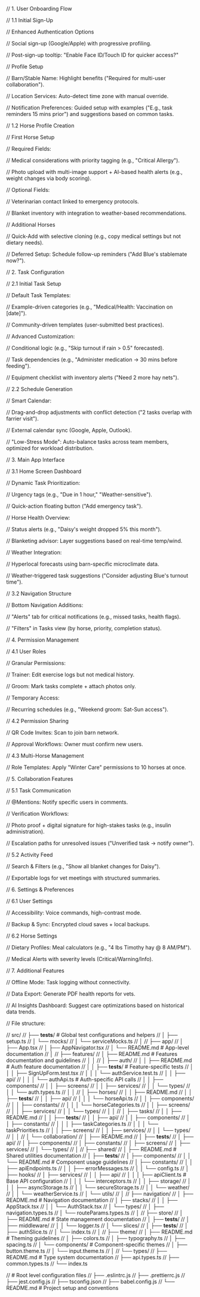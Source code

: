 // 1. User Onboarding Flow

// 1.1 Initial Sign-Up

// Enhanced Authentication Options

// Social sign-up (Google/Apple) with progressive profiling.

// Post-sign-up tooltip: "Enable Face ID/Touch ID for quicker access?"

// Profile Setup

// Barn/Stable Name: Highlight benefits ("Required for multi-user collaboration").

// Location Services: Auto-detect time zone with manual override.

// Notification Preferences: Guided setup with examples ("E.g., task reminders 15 mins prior") and suggestions based on common tasks.

// 1.2 Horse Profile Creation

// First Horse Setup

// Required Fields:

// Medical considerations with priority tagging (e.g., "Critical Allergy").

// Photo upload with multi-image support + AI-based health alerts (e.g., weight changes via body scoring).

// Optional Fields:

// Veterinarian contact linked to emergency protocols.

// Blanket inventory with integration to weather-based recommendations.

// Additional Horses

// Quick-Add with selective cloning (e.g., copy medical settings but not dietary needs).

// Deferred Setup: Schedule follow-up reminders ("Add Blue's stablemate now?").

// 2. Task Configuration

// 2.1 Initial Task Setup

// Default Task Templates:

// Example-driven categories (e.g., "Medical/Health: Vaccination on [date]").

// Community-driven templates (user-submitted best practices).

// Advanced Customization:

// Conditional logic (e.g., "Skip turnout if rain > 0.5" forecasted).

// Task dependencies (e.g., "Administer medication → 30 mins before feeding").

// Equipment checklist with inventory alerts ("Need 2 more hay nets").

// 2.2 Schedule Generation

// Smart Calendar:

// Drag-and-drop adjustments with conflict detection ("2 tasks overlap with farrier visit").

// External calendar sync (Google, Apple, Outlook).

// "Low-Stress Mode": Auto-balance tasks across team members, optimized for workload distribution.

// 3. Main App Interface

// 3.1 Home Screen Dashboard

// Dynamic Task Prioritization:

// Urgency tags (e.g., "Due in 1 hour," "Weather-sensitive").

// Quick-action floating button ("Add emergency task").

// Horse Health Overview:

// Status alerts (e.g., "Daisy's weight dropped 5% this month").

// Blanketing advisor: Layer suggestions based on real-time temp/wind.

// Weather Integration:

// Hyperlocal forecasts using barn-specific microclimate data.

// Weather-triggered task suggestions ("Consider adjusting Blue's turnout time").

// 3.2 Navigation Structure

// Bottom Navigation Additions:

// "Alerts" tab for critical notifications (e.g., missed tasks, health flags).

// "Filters" in Tasks view (by horse, priority, completion status).

// 4. Permission Management

// 4.1 User Roles

// Granular Permissions:

// Trainer: Edit exercise logs but not medical history.

// Groom: Mark tasks complete + attach photos only.

// Temporary Access:

// Recurring schedules (e.g., "Weekend groom: Sat-Sun access").

// 4.2 Permission Sharing

// QR Code Invites: Scan to join barn network.

// Approval Workflows: Owner must confirm new users.

//  4.3 Multi-Horse Management

// Role Templates: Apply "Winter Care" permissions to 10 horses at once.

// 5. Collaboration Features

// 5.1 Task Communication

// @Mentions: Notify specific users in comments.

// Verification Workflows:

// Photo proof + digital signature for high-stakes tasks (e.g., insulin administration).

// Escalation paths for unresolved issues ("Unverified task → notify owner").

// 5.2 Activity Feed

// Search & Filters (e.g., "Show all blanket changes for Daisy").

// Exportable logs for vet meetings with structured summaries.

// 6. Settings & Preferences

// 6.1 User Settings

// Accessibility: Voice commands, high-contrast mode.

// Backup & Sync: Encrypted cloud saves + local backups.

// 6.2 Horse Settings

// Dietary Profiles: Meal calculators (e.g., "4 lbs Timothy hay @ 8 AM/PM").

// Medical Alerts with severity levels (Critical/Warning/Info).

// 7. Additional Features

//  Offline Mode: Task logging without connectivity.

// Data Export: Generate PDF health reports for vets.

// AI Insights Dashboard: Suggest care optimizations based on historical data trends.

// File structure:

//  src/
// ├── __tests__/                     # Global test configurations and helpers
// │   ├── setup.ts
// │   └── mocks/
// │       └── serviceMocks.ts
// │
// ├── app/
//  │   ├── App.tsx
// │   ├── AppNavigator.tsx
// │   └── README.md                  # App-level documentation
// │
// ├── features/
// │   ├── README.md                  # Features documentation and guidelines
// │   │
// │   ├── auth/
// │   │   ├── README.md             # Auth feature documentation
// │   │   ├── __tests__/            # Feature-specific tests
// │   │   │   ├── SignUpForm.test.tsx
// │   │   │   └── authService.test.ts
// │   │   ├── api/
// │   │   │   └── authApi.ts        # Auth-specific API calls
// │   │   ├── components/
// │   │   ├── screens/
// │   │   ├── services/
// │   │   └── types/
// │   │       └── auth.types.ts
// │   │
// │   ├── horses/
// │   │   ├── README.md
// │   │   ├── __tests__/
// │   │   ├── api/
// │   │   │   └── horseApi.ts
// │   │   ├── components/
// │   │   ├── constants/
// │   │   │   └── horseCategories.ts
// │   │   ├── screens/
// │   │   ├── services/
// │   │   └── types/
// │   │
// │   ├── tasks/
// │   │   ├── README.md
// │   │   ├── __tests__/
// │   │   ├── api/
// │   │   ├── components/
// │   │   ├── constants/
// │   │   │   ├── taskCategories.ts
// │   │   │   └── taskPriorities.ts
// │   │   ├── screens/
// │   │   ├── services/
// │   │   └── types/
// │   │
// │   └── collaboration/
// │       ├── README.md
// │       ├── __tests__/
// │       ├── api/
// │       ├── components/
// │       ├── constants/
// │       ├── screens/
// │       ├── services/
// │       └── types/
// │
// ├── shared/
// │   ├── README.md                  # Shared utilities documentation
// │   ├── __tests__/
// │   ├── components/
// │   │   └── README.md             # Component usage guidelines
// │   ├── constants/
// │   │   ├── apiEndpoints.ts
// │   │   ├── errorMessages.ts
// │   │   └── config.ts
// │   ├── hooks/
// │   ├── services/
// │   │   ├── api/
// │   │   │   ├── apiClient.ts      # Base API configuration
// │   │   │   └── interceptors.ts
// │   │   ├── storage/
// │   │   │   ├── asyncStorage.ts
// │   │   └── secureStorage.ts
// │   │   └── weather/
// │   │       └── weatherService.ts
// │   └── utils/
// │
// ├── navigation/
// │   ├── README.md                  # Navigation documentation
// │   ├── stacks/
// │   │   ├── AppStack.tsx
// │   │   └── AuthStack.tsx
// │   └── types/
// │       ├── navigation.types.ts
// │       └── routeParams.types.ts
// │
// ├── store/
// │   ├── README.md                  # State management documentation
// │   ├── __tests__/
// │   ├── middleware/
// │   │   └── logger.ts
// │   └── slices/
// │       ├── __tests__/
// │       ├── authSlice.ts
// │       └── index.ts
// │
// ├── theme/
// │   ├── README.md                  # Theming guidelines
// │   ├── colors.ts
// │   ├── typography.ts
// │   ├── spacing.ts
// │   └── components/               # Component-specific themes
// │       ├── button.theme.ts
// │       └── input.theme.ts
// │
// └── types/
//     ├── README.md                 # Type system documentation
//     ├── api.types.ts
//     ├── common.types.ts
//     └── index.ts

// # Root level configuration files
// ├── .eslintrc.js
// ├── .prettierrc.js
// ├── jest.config.js
// ├── tsconfig.json
// ├── babel.config.js
// └── README.md                     # Project setup and conventions
